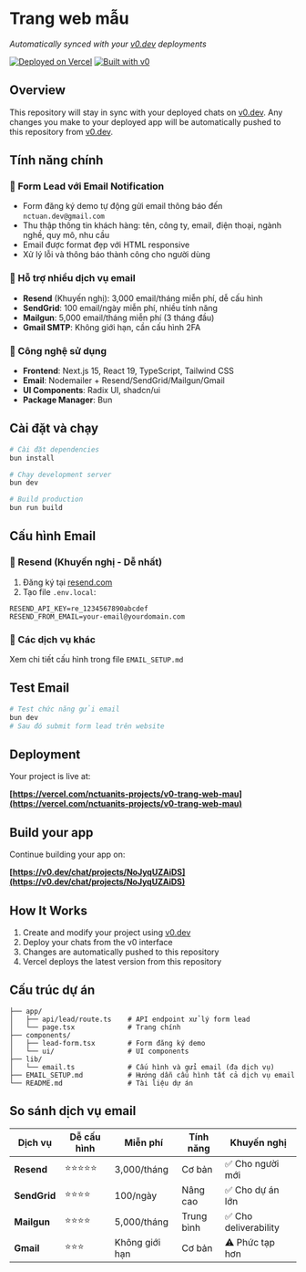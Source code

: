 # Trang web mẫu

*Automatically synced with your [v0.dev](https://v0.dev) deployments*

[![Deployed on Vercel](https://img.shields.io/badge/Deployed%20on-Vercel-black?style=for-the-badge&logo=vercel)](https://vercel.com/nctuanits-projects/v0-trang-web-mau)
[![Built with v0](https://img.shields.io/badge/Built%20with-v0.dev-black?style=for-the-badge)](https://v0.dev/chat/projects/NoJyqUZAiDS)

## Overview

This repository will stay in sync with your deployed chats on [v0.dev](https://v0.dev).
Any changes you make to your deployed app will be automatically pushed to this repository from [v0.dev](https://v0.dev).

## Tính năng chính

### 🎯 Form Lead với Email Notification
- Form đăng ký demo tự động gửi email thông báo đến `nctuan.dev@gmail.com`
- Thu thập thông tin khách hàng: tên, công ty, email, điện thoại, ngành nghề, quy mô, nhu cầu
- Email được format đẹp với HTML responsive
- Xử lý lỗi và thông báo thành công cho người dùng

### 📧 Hỗ trợ nhiều dịch vụ email
- **Resend** (Khuyến nghị): 3,000 email/tháng miễn phí, dễ cấu hình
- **SendGrid**: 100 email/ngày miễn phí, nhiều tính năng
- **Mailgun**: 5,000 email/tháng miễn phí (3 tháng đầu)
- **Gmail SMTP**: Không giới hạn, cần cấu hình 2FA

### 🚀 Công nghệ sử dụng
- **Frontend**: Next.js 15, React 19, TypeScript, Tailwind CSS
- **Email**: Nodemailer + Resend/SendGrid/Mailgun/Gmail
- **UI Components**: Radix UI, shadcn/ui
- **Package Manager**: Bun

## Cài đặt và chạy

```bash
# Cài đặt dependencies
bun install

# Chạy development server
bun dev

# Build production
bun run build
```

## Cấu hình Email

### 🚀 Resend (Khuyến nghị - Dễ nhất)

1. Đăng ký tại [resend.com](https://resend.com)
2. Tạo file `.env.local`:
```env
RESEND_API_KEY=re_1234567890abcdef
RESEND_FROM_EMAIL=your-email@yourdomain.com
```

### 📧 Các dịch vụ khác

Xem chi tiết cấu hình trong file `EMAIL_SETUP.md`

## Test Email

```bash
# Test chức năng gửi email
bun dev
# Sau đó submit form lead trên website
```

## Deployment

Your project is live at:

**[https://vercel.com/nctuanits-projects/v0-trang-web-mau](https://vercel.com/nctuanits-projects/v0-trang-web-mau)**

## Build your app

Continue building your app on:

**[https://v0.dev/chat/projects/NoJyqUZAiDS](https://v0.dev/chat/projects/NoJyqUZAiDS)**

## How It Works

1. Create and modify your project using [v0.dev](https://v0.dev)
2. Deploy your chats from the v0 interface
3. Changes are automatically pushed to this repository
4. Vercel deploys the latest version from this repository

## Cấu trúc dự án

```
├── app/
│   ├── api/lead/route.ts    # API endpoint xử lý form lead
│   └── page.tsx             # Trang chính
├── components/
│   ├── lead-form.tsx        # Form đăng ký demo
│   └── ui/                  # UI components
├── lib/
│   └── email.ts             # Cấu hình và gửi email (đa dịch vụ)
├── EMAIL_SETUP.md           # Hướng dẫn cấu hình tất cả dịch vụ email
└── README.md                # Tài liệu dự án
```

## So sánh dịch vụ email

| Dịch vụ | Dễ cấu hình | Miễn phí | Tính năng | Khuyến nghị |
|---------|-------------|----------|-----------|-------------|
| **Resend** | ⭐⭐⭐⭐⭐ | 3,000/tháng | Cơ bản | ✅ Cho người mới |
| **SendGrid** | ⭐⭐⭐⭐ | 100/ngày | Nâng cao | ✅ Cho dự án lớn |
| **Mailgun** | ⭐⭐⭐⭐ | 5,000/tháng | Trung bình | ✅ Cho deliverability |
| **Gmail** | ⭐⭐⭐ | Không giới hạn | Cơ bản | ⚠️ Phức tạp hơn |